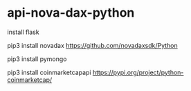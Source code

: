 # api-nova-dax-python

install flask  

pip3 install novadax
https://github.com/novadaxsdk/Python

pip3 install pymongo

pip3 install coinmarketcapapi
https://pypi.org/project/python-coinmarketcap/
